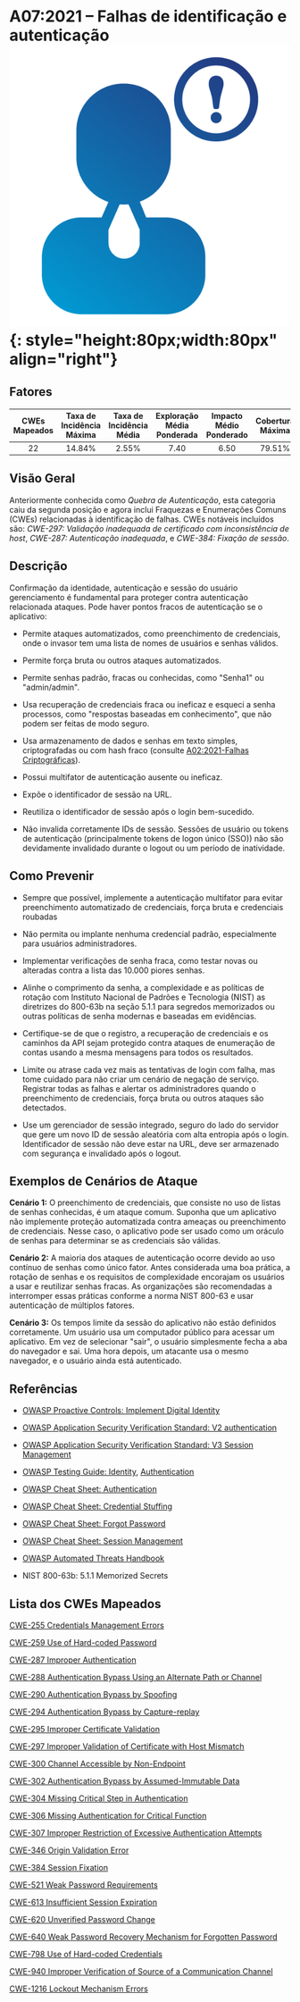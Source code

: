 # A07:2021 – Falhas de identificação e autenticação    ![icon](assets/TOP_10_Icons_Final_Identification_and_Authentication_Failures.png){: style="height:80px;width:80px" align="right"}

## Fatores

| CWEs Mapeados | Taxa de Incidência Máxima | Taxa de Incidência Média | Exploração Média Ponderada | Impacto Médio Ponderado | Cobertura Máxima | Cobertura Média | Total de ocorrências | Total de CVEs |
|:-------------:|:--------------------:|:--------------------:|:--------------:|:--------------:|:----------------------:|:---------------------:|:-------------------:|:------------:|
| 22          | 14.84%             | 2.55%              | 7.40                 | 6.50                | 79.51%       | 45.72%       | 132,195           | 3,897      |

## Visão Geral

Anteriormente conhecida como *Quebra de Autenticação*, esta categoria caiu
da segunda posição e agora inclui Fraquezas e
Enumerações Comuns (CWEs) relacionadas à identificação de falhas. 
CWEs notáveis incluídos são: 
*CWE-297: Validação inadequada de certificado com inconsistência de host*,
*CWE-287: Autenticação inadequada*, e
*CWE-384: Fixação de sessão*.

## Descrição 

Confirmação da identidade, autenticação e sessão do usuário
gerenciamento é fundamental para proteger contra autenticação relacionada
ataques. Pode haver pontos fracos de autenticação se o aplicativo:

- Permite ataques automatizados, como preenchimento de credenciais, onde o
     invasor tem uma lista de nomes de usuários e senhas válidos.

- Permite força bruta ou outros ataques automatizados.

- Permite senhas padrão, fracas ou conhecidas, como "Senha1" ou "admin/admin".

- Usa recuperação de credenciais fraca ou ineficaz e esqueci a senha
     processos, como "respostas baseadas em conhecimento", que não podem ser feitas
     de modo seguro.

- Usa armazenamento de dados e senhas em texto simples, criptografadas ou com hash fraco (consulte
    [A02:2021-Falhas Criptográficas](A02_2021-Cryptographic_Failures.md)).

- Possui multifator de autenticação ausente ou ineficaz.

- Expõe o identificador de sessão na URL.

- Reutiliza o identificador de sessão após o login bem-sucedido.

- Não invalida corretamente IDs de sessão. Sessões de usuário ou
     tokens de autenticação (principalmente tokens de logon único (SSO)) não são
     devidamente invalidado durante o logout ou um período de inatividade.

## Como Prevenir

- Sempre que possível, implemente a autenticação multifator para evitar
     preenchimento automatizado de credenciais, força bruta e credenciais roubadas

- Não permita ou implante nenhuma credencial padrão, especialmente para
     usuários administradores.

- Implementar verificações de senha fraca, como testar novas ou alteradas
     contra a lista das 10.000 piores senhas.

- Alinhe o comprimento da senha, a complexidade e as políticas de rotação com
     Instituto Nacional de Padrões e Tecnologia (NIST)
     as diretrizes do 800-63b na seção 5.1.1 para segredos memorizados ou outras
     políticas de senha modernas e baseadas em evidências.

- Certifique-se de que o registro, a recuperação de credenciais e os caminhos da API sejam
     protegido contra ataques de enumeração de contas usando a mesma mensagens para todos os resultados.

- Limite ou atrase cada vez mais as tentativas de login com falha, mas tome cuidado para não criar um cenário de negação de serviço. Registrar todas as falhas e alertar os administradores quando o preenchimento de credenciais, 
     força bruta ou outros ataques são detectados.

- Use um gerenciador de sessão integrado, seguro do lado do servidor que gere um
     novo ID de sessão aleatória com alta entropia após o login. Identificador de sessão
     não deve estar na URL, deve ser armazenado com segurança e invalidado após o logout.

## Exemplos de Cenários de Ataque

**Cenário 1:** O preenchimento de credenciais, que consiste no uso de listas de senhas conhecidas, é um ataque comum. 
Suponha que um aplicativo não implemente proteção automatizada contra ameaças ou preenchimento de credenciais. 
Nesse caso, o aplicativo pode ser usado como um oráculo de senhas para determinar se as credenciais são válidas.

**Cenário 2:** A maioria dos ataques de autenticação ocorre devido ao uso contínuo de senhas como único fator. 
Antes considerada uma boa prática, a rotação de senhas e os requisitos de complexidade encorajam os usuários a usar e reutilizar senhas fracas. As organizações são recomendadas a interromper essas práticas conforme a norma NIST 800-63 e usar autenticação de múltiplos fatores.

**Cenário 3:** Os tempos limite da sessão do aplicativo não estão definidos corretamente. 
Um usuário usa um computador público para acessar um aplicativo. 
Em vez de selecionar "sair", o usuário simplesmente fecha a aba do navegador e sai. 
Uma hora depois, um atacante usa o mesmo navegador, e o usuário ainda está autenticado.

## Referências

- [OWASP Proactive Controls: Implement Digital Identity](https://owasp.org/www-project-proactive-controls/v3/en/c6-digital-identity)

- [OWASP Application Security Verification Standard: V2 authentication](https://owasp.org/www-project-application-security-verification-standard)

- [OWASP Application Security Verification Standard: V3 Session Management](https://owasp.org/www-project-application-security-verification-standard)

- [OWASP Testing Guide: Identity](https://owasp.org/www-project-web-security-testing-guide/stable/4-Web_Application_Security_Testing/03-Identity_Management_Testing/README), [Authentication](https://owasp.org/www-project-web-security-testing-guide/stable/4-Web_Application_Security_Testing/04-Authentication_Testing/README)

- [OWASP Cheat Sheet: Authentication](https://cheatsheetseries.owasp.org/cheatsheets/Authentication_Cheat_Sheet.html)

- [OWASP Cheat Sheet: Credential Stuffing](https://cheatsheetseries.owasp.org/cheatsheets/Credential_Stuffing_Prevention_Cheat_Sheet.html)

- [OWASP Cheat Sheet: Forgot Password](https://cheatsheetseries.owasp.org/cheatsheets/Forgot_Password_Cheat_Sheet.html)

- [OWASP Cheat Sheet: Session Management](https://cheatsheetseries.owasp.org/cheatsheets/Session_Management_Cheat_Sheet.html)

- [OWASP Automated Threats Handbook](https://owasp.org/www-project-automated-threats-to-web-applications/)

- NIST 800-63b: 5.1.1 Memorized Secrets

## Lista dos CWEs Mapeados

[CWE-255 Credentials Management Errors](https://cwe.mitre.org/data/definitions/255.html)

[CWE-259 Use of Hard-coded Password](https://cwe.mitre.org/data/definitions/259.html)

[CWE-287 Improper Authentication](https://cwe.mitre.org/data/definitions/287.html)

[CWE-288 Authentication Bypass Using an Alternate Path or Channel](https://cwe.mitre.org/data/definitions/288.html)

[CWE-290 Authentication Bypass by Spoofing](https://cwe.mitre.org/data/definitions/290.html)

[CWE-294 Authentication Bypass by Capture-replay](https://cwe.mitre.org/data/definitions/294.html)

[CWE-295 Improper Certificate Validation](https://cwe.mitre.org/data/definitions/295.html)

[CWE-297 Improper Validation of Certificate with Host Mismatch](https://cwe.mitre.org/data/definitions/297.html)

[CWE-300 Channel Accessible by Non-Endpoint](https://cwe.mitre.org/data/definitions/300.html)

[CWE-302 Authentication Bypass by Assumed-Immutable Data](https://cwe.mitre.org/data/definitions/302.html)

[CWE-304 Missing Critical Step in Authentication](https://cwe.mitre.org/data/definitions/304.html)

[CWE-306 Missing Authentication for Critical Function](https://cwe.mitre.org/data/definitions/306.html)

[CWE-307 Improper Restriction of Excessive Authentication Attempts](https://cwe.mitre.org/data/definitions/307.html)

[CWE-346 Origin Validation Error](https://cwe.mitre.org/data/definitions/346.html)

[CWE-384 Session Fixation](https://cwe.mitre.org/data/definitions/384.html)

[CWE-521 Weak Password Requirements](https://cwe.mitre.org/data/definitions/521.html)

[CWE-613 Insufficient Session Expiration](https://cwe.mitre.org/data/definitions/613.html)

[CWE-620 Unverified Password Change](https://cwe.mitre.org/data/definitions/620.html)

[CWE-640 Weak Password Recovery Mechanism for Forgotten Password](https://cwe.mitre.org/data/definitions/640.html)

[CWE-798 Use of Hard-coded Credentials](https://cwe.mitre.org/data/definitions/798.html)

[CWE-940 Improper Verification of Source of a Communication Channel](https://cwe.mitre.org/data/definitions/940.html)

[CWE-1216 Lockout Mechanism Errors](https://cwe.mitre.org/data/definitions/1216.html)
